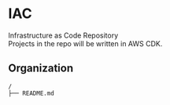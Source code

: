 # IAC

Infrastructure as Code Repository  
Projects in the repo will be written in AWS CDK.

## Organization

```
/
├── README.md
```
